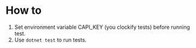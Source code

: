 ﻿# How to

1. Set environment variable CAPI_KEY (you clockify tests) before running test.
1. Use `dotnet test` to run tests.